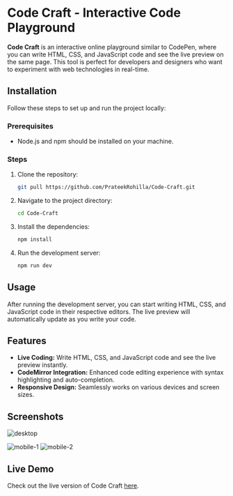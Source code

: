 # Code Craft - Interactive Code Playground


**Code Craft** is an interactive online playground similar to CodePen, where you can write HTML, CSS, and JavaScript code and see the live preview on the same page. This tool is perfect for developers and designers who want to experiment with web technologies in real-time.


## Installation
Follow these steps to set up and run the project locally:

### Prerequisites
- Node.js and npm should be installed on your machine.

### Steps
1. Clone the repository:
    ```bash
    git pull https://github.com/PrateekRohilla/Code-Craft.git
    ```
2. Navigate to the project directory:
    ```bash
    cd Code-Craft
    ```
3. Install the dependencies:
    ```bash
    npm install
    ```
4. Run the development server:
    ```bash
    npm run dev
    ```


## Usage
After running the development server, you can start writing HTML, CSS, and JavaScript code in their respective editors. The live preview will automatically update as you write your code.

## Features
- **Live Coding:** Write HTML, CSS, and JavaScript code and see the live preview instantly.
- **CodeMirror Integration:** Enhanced code editing experience with syntax highlighting and auto-completion.
- **Responsive Design:** Seamlessly works on various devices and screen sizes.

## Screenshots
![desktop](https://github.com/PrateekRohilla/Code-Craft/assets/23234142/a01fcd4f-3bf6-41f7-8952-fc2c2eec3a03)

![mobile-1](https://github.com/PrateekRohilla/Code-Craft/assets/23234142/9702c0e8-2505-42bc-bb54-f8cb11bc464f)
![mobile-2](https://github.com/PrateekRohilla/Code-Craft/assets/23234142/20d4ccca-f07a-403c-ad14-04b7cd9ae5c1)



## Live Demo
Check out the live version of Code Craft [here](https://cod-craft.netlify.app).



